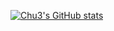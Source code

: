 [![Chu3's GitHub stats](https://github-readme-stats.vercel.app/api?username=Chu3)](https://github.com/anuraghazra/github-readme-stats)

